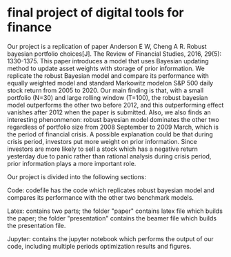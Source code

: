 # final project of digital tools for finance

Our project is a replication of paper Anderson E W, Cheng A R. Robust bayesian portfolio choices[J]. The Review of Financial Studies, 2016, 29(5): 1330-1375. This paper introduces a model that uses Bayesian updating method to update asset weights with storage of prior information. We replicate the robust Bayesian model and compare its performance with equally weighted model and standard Markowitz modelon S&P 500 daily stock return from 2005 to 2020. Our main finding is that, with a small portfolio (N=30) and large rolling window (T=100), the robust bayesian model outperforms the other two before 2012, and this outperforming effect vanishes after 2012 when the paper is submitted. Also, we also finds an interesting phenonmenon: robust bayesian model dominates the other two regardless of portfolio size from 2008 September to 2009 March, which is the period of financial crisis. A possible explanation could be that during crisis period, investors put more weight on prior information. Since investors are more likely to sell a stock which has a negative return yesterday due to panic rather than rational analysis during crisis period, prior information plays a more important role. 

Our project is divided into the following sections: 

Code: codefile has the code which replicates robust bayesian model and compares its performance with the other two benchmark models. 

Latex: contains two parts; the folder "paper" contains latex file which builds the paper; the folder "presentation" contains the beamer file which builds the presentation file. 

Jupyter: contains the jupyter notebook which performs the output of our code, including multiple periods optimization results and figures. 

